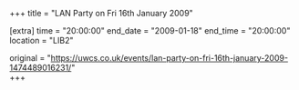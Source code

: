+++
title = "LAN Party on Fri 16th January 2009"

[extra]
time = "20:00:00"
end_date = "2009-01-18"
end_time = "20:00:00"
location = "LIB2"

original = "https://uwcs.co.uk/events/lan-party-on-fri-16th-january-2009-1474489016231/"    
+++



